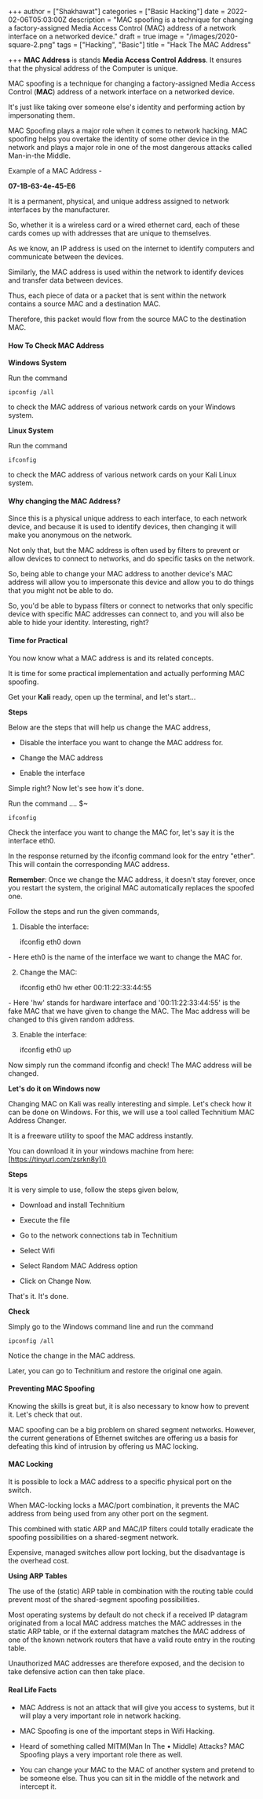 +++
author = ["Shakhawat"]
categories = ["Basic Hacking"]
date = 2022-02-06T05:03:00Z
description = "MAC spoofing is a technique for changing a factory-assigned Media Access Control (MAC) address of a network interface on a networked device."
draft = true
image = "/images/2020-square-2.png"
tags = ["Hacking", "Basic"]
title = "Hack The MAC Address"

+++
**MAC Address** is stands **Media Access Control Address**. It ensures that the physical address of the Computer is unique.

MAC spoofing is a technique for changing a factory-assigned Media Access Control (**MAC**) address of a network interface on a networked device.

It's just like taking over someone else's identity and performing action by impersonating them.

MAC Spoofing plays a major role when it comes to network hacking. MAC spoofing helps you overtake the identity of some other device in the network and plays a major role in one of the most dangerous attacks called Man-in-the Middle.

Example of a MAC Address -

**07-1B-63-4e-45-E6**

It is a permanent, physical, and unique address assigned to network interfaces by the manufacturer.

So, whether it is a wireless card or a wired ethernet card, each of these cards comes up with addresses that are unique to themselves.

As we know, an IP address is used on the internet to identify computers and communicate between the devices.

Similarly, the MAC address is used within the network to identify devices and transfer data between devices.

Thus, each piece of data or a packet that is sent within the network contains a source MAC and a destination MAC.

Therefore, this packet would flow from the source MAC to the destination MAC.

#### How To Check MAC Address 

**Windows System**

Run the command

    ipconfig /all

to check the MAC address of various network cards on your Windows system.

**Linux System**

Run the command 

    ifconfig

to check the MAC address of various network cards on your Kali Linux system.

#### Why changing the MAC Address?

Since this is a physical unique address to each interface, to each network device, and because it is used to identify devices, then changing it will make you anonymous on the network.

Not only that, but the MAC address is often used by filters to prevent or allow devices to connect to networks, and do specific tasks on the network.

So, being able to change your MAC address to another device's MAC address will allow you to impersonate this device and allow you to do things that you might not be able to do.

So, you'd be able to bypass filters or connect to networks that only specific device with specific MAC addresses can connect to, and you will also be able to hide your identity. Interesting, right?

#### Time for Practical

You now know what a MAC address is and its related concepts.

It is time for some practical implementation and actually performing MAC spoofing.

Get your **Kali** ready, open up the terminal, and let's start...

**Steps**

Below are the steps that will help us change the MAC address,

* Disable the interface you want to change the MAC address for.


* Change the MAC address


* Enable the interface

Simple right? Now let's see how it's done.

Run the command .... $\~

    ifconfig

Check the interface you want to change the MAC for, let's say it is the interface eth0.

In the response returned by the ifconfig command look for the entry "ether". This will contain the corresponding MAC address.

**Remember**: Once we change the MAC address, it doesn't stay forever, once you restart the system, the original MAC automatically replaces the spoofed one.

Follow the steps and run the given commands,

1) Disable the interface: 

    ifconfig eth0 down

\- Here eth0 is the name of the interface we want to change the MAC for.

2) Change the MAC: 

    ifconfig eth0 hw ether 00:11:22:33:44:55

\- Here 'hw' stands for hardware interface and '00:11:22:33:44:55' is the fake MAC that we have given to change the MAC. The Mac address will be changed to this given random address.

3) Enable the interface: 

    ifconfig eth0 up

Now simply run the command ifconfig and check! The MAC address will be changed.

**Let's do it on Windows now**

Changing MAC on Kali was really interesting and simple. Let's check how it can be done on Windows. For this, we will use a tool called Technitium MAC Address Changer.

It is a freeware utility to spoof the MAC address instantly.

You can download it in your windows machine from here: [https://tinyurl.com/zsrkn8y]()

**Steps**

It is very simple to use, follow the steps given below,

*  Download and install Technitium


*  Execute the file


*  Go to the network connections tab in Technitium


*  Select Wifi


*  Select Random MAC Address option


*  Click on Change Now.

That's it. It's done.

**Check**

Simply go to the Windows command line and run the command 

    ipconfig /all

Notice the change in the MAC address.

Later, you can go to Technitium and restore the original one again.

#### Preventing MAC Spoofing

Knowing the skills is great but, it is also necessary to know how to prevent it. Let's check that out.

MAC spoofing can be a big problem on shared segment networks. However, the current generations of Ethernet switches are offering us a basis for defeating this kind of intrusion by offering us MAC locking.

#### **MAC Locking**

It is possible to lock a MAC address to a specific physical port on the switch.

When MAC-locking locks a MAC/port combination, it prevents the MAC address from being used from any other port on the segment.

This combined with static ARP and MAC/IP filters could totally eradicate the spoofing possibilities on a shared-segment network.

Expensive, managed switches allow port locking, but the disadvantage is the overhead cost.

**Using ARP Tables**

The use of the (static) ARP table in combination with the routing table could prevent most of the shared-segment spoofing possibilities.

Most operating systems by default do not check if a received IP datagram originated from a local MAC address matches the MAC addresses in the static ARP table, or if the external datagram matches the MAC address of one of the known network routers that have a valid route entry in the routing table.

Unauthorized MAC addresses are therefore exposed, and the decision to take defensive action can then take place.

#### Real Life Facts

#### 

* MAC Address is not an attack that will give you access to systems, but it will play a very important role in network hacking.


* MAC Spoofing is one of the important steps in Wifi Hacking.


* Heard of something called MITM(Man In The • Middle) Attacks? MAC Spoofing plays a very important role there as well.


* You can change your MAC to the MAC of another system and pretend to be someone else. Thus you can sit in the middle of the network and intercept it.